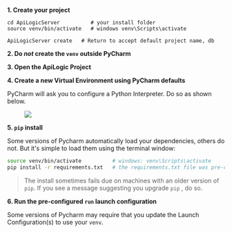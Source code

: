 
__1. Create your project__

```
cd ApiLogicServer          # your install folder
source venv/bin/activate   # windows venv\Scripts\activate

ApiLogicServer create   # Return to accept default project name, db

```


__2. Do *not* create the `venv` outside PyCharm__


__3. Open the ApiLogic Project__

__4. Create a new Virtual Environment using PyCharm defaults__

PyCharm will ask you to configure a Python Interpreter.  Do so as shown below.

<figure><img src="https://github.com/valhuber/ApiLogicServer/wiki/images/PyCharm/PyCharm-create-venv.png"></figure>


__5. `pip` install__

Some versions of Pycharm automatically load your dependencies, others do not.  But it's simple to load them using the terminal window:

```bash
source venv/bin/activate          # windows: venv\Scripts\activate
pip install -r requirements.txt   # the requirements.txt file was pre-created by ApiLogicServer
```

> The install sometimes fails due on machines with an older version of `pip`.  If you see a message suggesting you upgrade  `pip` , do so.



__6. Run the pre-configured `run` launch configuration__

Some versions of Pycharm may require that you update the Launch Configuration(s) to use your `venv`.